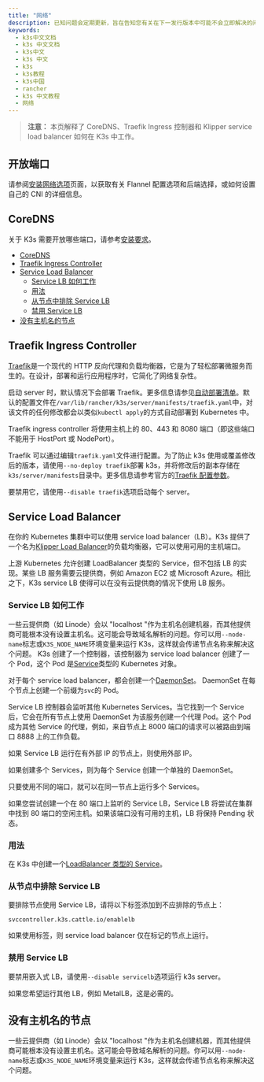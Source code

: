 ```yaml
---
title: "网络"
description: 已知问题会定期更新，旨在告知您有关在下一发行版本中可能不会立即解决的问题。
keywords:
  - k3s中文文档
  - k3s 中文文档
  - k3s中文
  - k3s 中文
  - k3s
  - k3s教程
  - k3s中国
  - rancher
  - k3s 中文教程
  - 网络
---
```


> **注意：** 本页解释了 CoreDNS、Traefik Ingress 控制器和 Klipper service load balancer 如何在 K3s 中工作。

## 开放端口

请参阅[安装网络选项](/docs/k3s/installation/network-options/_index)页面，以获取有关 Flannel 配置选项和后端选择，或如何设置自己的 CNI 的详细信息。

## CoreDNS

关于 K3s 需要开放哪些端口，请参考[安装要求](/docs/k3s/installation/installation-requirements/_index#网络)。

- [CoreDNS](#coredns)
- [Traefik Ingress Controller](#traefik-ingress-controller)
- [Service Load Balancer](#service-load-balancer)
  - [Service LB 如何工作](#service-lb-如何工作)
  - [用法](#用法)
  - [从节点中排除 Service LB](#从节点中排除-service-lb)
  - [禁用 Service LB](#禁用-service-lb)
- [没有主机名的节点](#没有主机名的节点)

## Traefik Ingress Controller

[Traefik](https://traefik.io/)是一个现代的 HTTP 反向代理和负载均衡器，它是为了轻松部署微服务而生的。在设计，部署和运行应用程序时，它简化了网络复杂性。

启动 server 时，默认情况下会部署 Traefik。更多信息请参见[自动部署清单](/docs/k3s/advanced/_index#自动部署清单)。默认的配置文件在`/var/lib/rancher/k3s/server/manifests/traefik.yaml`中，对该文件的任何修改都会以类似`kubectl apply`的方式自动部署到 Kubernetes 中。

Traefik ingress controller 将使用主机上的 80、443 和 8080 端口（即这些端口不能用于 HostPort 或 NodePort）。

Traefik 可以通过编辑`traefik.yaml`文件进行配置。为了防止 k3s 使用或覆盖修改后的版本，请使用`--no-deploy traefik`部署 k3s，并将修改后的副本存储在`k3s/server/manifests`目录中。更多信息请参考官方的[Traefik 配置参数](https://github.com/helm/charts/tree/master/stable/traefik#configuration)。

要禁用它，请使用`--disable traefik`选项启动每个 server。

## Service Load Balancer

在你的 Kubernetes 集群中可以使用 service load balancer（LB）。K3s 提供了一个名为[Klipper Load Balancer](https://github.com/rancher/klipper-lb)的负载均衡器，它可以使用可用的主机端口。

上游 Kubernetes 允许创建 LoadBalancer 类型的 Service，但不包括 LB 的实现。某些 LB 服务需要云提供商，例如 Amazon EC2 或 Microsoft Azure。相比之下，K3s service LB 使得可以在没有云提供商的情况下使用 LB 服务。

### Service LB 如何工作

一些云提供商（如 Linode）会以 "localhost "作为主机名创建机器，而其他提供商可能根本没有设置主机名。这可能会导致域名解析的问题。你可以用`--node-name`标志或`K3S_NODE_NAME`环境变量来运行 K3s，这样就会传递节点名称来解决这个问题。
K3s 创建了一个控制器，该控制器为 service load balancer 创建了一个 Pod，这个 Pod 是[Service](https://kubernetes.io/docs/concepts/services-networking/service/)类型的 Kubernetes 对象。

对于每个 service load balancer，都会创建一个[DaemonSet](https://kubernetes.io/docs/concepts/workloads/controllers/daemonset/)。 DaemonSet 在每个节点上创建一个前缀为`svc`的 Pod。

Service LB 控制器会监听其他 Kubernetes Services。当它找到一个 Service 后，它会在所有节点上使用 DaemonSet 为该服务创建一个代理 Pod。这个 Pod 成为其他 Service 的代理，例如，来自节点上 8000 端口的请求可以被路由到端口 8888 上的工作负载。

如果 Service LB 运行在有外部 IP 的节点上，则使用外部 IP。

如果创建多个 Services，则为每个 Service 创建一个单独的 DaemonSet。

只要使用不同的端口，就可以在同一节点上运行多个 Services。

如果您尝试创建一个在 80 端口上监听的 Service LB，Service LB 将尝试在集群中找到 80 端口的空闲主机。如果该端口没有可用的主机，LB 将保持 Pending 状态。

### 用法

在 K3s 中创建一个[LoadBalancer 类型的 Service](https://kubernetes.io/docs/concepts/services-networking/service/#loadbalancer)。

### 从节点中排除 Service LB

要排除节点使用 Service LB，请将以下标签添加到不应排除的节点上：

```
svccontroller.k3s.cattle.io/enablelb
```

如果使用标签，则 service load balancer 仅在标记的节点上运行。

### 禁用 Service LB

要禁用嵌入式 LB，请使用`--disable servicelb`选项运行 k3s server。

如果您希望运行其他 LB，例如 MetalLB，这是必需的。

## 没有主机名的节点

一些云提供商（如 Linode）会以 "localhost "作为主机名创建机器，而其他提供商可能根本没有设置主机名。这可能会导致域名解析的问题。你可以用`--node-name`标志或`K3S_NODE_NAME`环境变量来运行 K3s，这样就会传递节点名称来解决这个问题。
